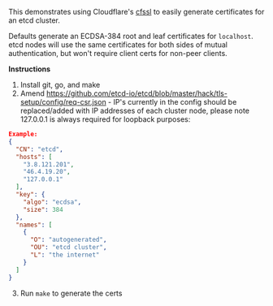 This demonstrates using Cloudflare's [cfssl](https://github.com/cloudflare/cfssl) to easily generate certificates for an
etcd cluster.

Defaults generate an ECDSA-384 root and leaf certificates for `localhost`. etcd nodes will use the same certificates for
both sides of mutual authentication, but won't require client certs for non-peer clients.

**Instructions**

1. Install git, go, and make
2. Amend https://github.com/etcd-io/etcd/blob/master/hack/tls-setup/config/req-csr.json - IP's currently in the config
   should be replaced/added with IP addresses of each cluster node, please note 127.0.0.1 is always required for
   loopback purposes:

```json
Example:
{
  "CN": "etcd",
  "hosts": [
    "3.8.121.201",
    "46.4.19.20",
    "127.0.0.1"
  ],
  "key": {
    "algo": "ecdsa",
    "size": 384
  },
  "names": [
    {
      "O": "autogenerated",
      "OU": "etcd cluster",
      "L": "the internet"
    }
  ]
}
```

3. Run `make` to generate the certs
